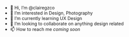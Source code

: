 - 👋 Hi, I’m @clairegzco
- 👀 I’m interested in Design, Photography
- 🌱 I’m currently learning UX Design
- 💞️ I’m looking to collaborate on anything design related
- 📫 How to reach me *coming soon*

<!---
clairegzco/clairegzco is a ✨ special ✨ repository because its `README.md` (this file) appears on your GitHub profile.
You can click the Preview link to take a look at your changes.
--->
